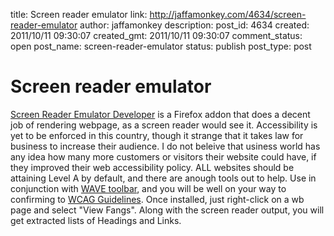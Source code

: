title: Screen reader emulator
link: http://jaffamonkey.com/4634/screen-reader-emulator
author: jaffamonkey
description: 
post_id: 4634
created: 2011/10/11 09:30:07
created_gmt: 2011/10/11 09:30:07
comment_status: open
post_name: screen-reader-emulator
status: publish
post_type: post

# Screen reader emulator

[Screen Reader Emulator Developer](http://www.standards-schmandards.com/projects/fangs/) is a Firefox addon that does a decent job of rendering webpage, as a screen reader would see it. Accessibility is yet to be enforced in this country, though it strange that it takes law for business to increase their audience. I do not beleive that usiness world has any idea how many more customers or visitors their website could have, if they improved their web accessibility policy. ALL websites should be attaining Level A by default, and there are anough tools out to help. Use in conjunction with [WAVE toolbar](http://wave.webaim.org), and you will be well on your way to confirming to [WCAG Guidelines](http://www.w3.org/TR/WCAG20/). Once installed, just right-click on a wb page and select "View Fangs". Along with the screen reader output, you will get extracted lists of Headings and Links.